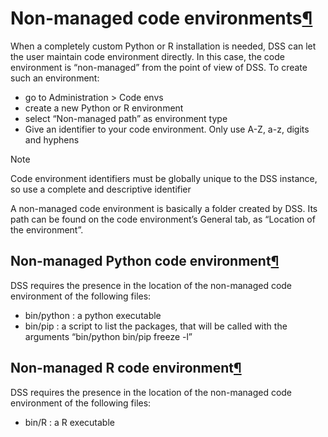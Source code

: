Non\-managed code environments[¶](#non-managed-code-environments "Permalink to this heading")
=============================================================================================


When a completely custom Python or R installation is needed, DSS can let the user maintain code environment directly. In this case, the code environment is “non\-managed” from the point of view of DSS. To create such an environment:


* go to Administration \> Code envs
* create a new Python or R environment
* select “Non\-managed path” as environment type
* Give an identifier to your code environment. Only use A\-Z, a\-z, digits and hyphens



Note


Code environment identifiers must be globally unique to the DSS instance, so use a complete and descriptive identifier



A non\-managed code environment is basically a folder created by DSS. Its path can be found on the code environment’s General tab, as “Location of the environment”.



Non\-managed Python code environment[¶](#non-managed-python-code-environment "Permalink to this heading")
---------------------------------------------------------------------------------------------------------


DSS requires the presence in the location of the non\-managed code environment of the following files:


* bin/python : a python executable
* bin/pip : a script to list the packages, that will be called with the arguments “bin/python bin/pip freeze \-l”




Non\-managed R code environment[¶](#non-managed-r-code-environment "Permalink to this heading")
-----------------------------------------------------------------------------------------------


DSS requires the presence in the location of the non\-managed code environment of the following files:


* bin/R : a R executable